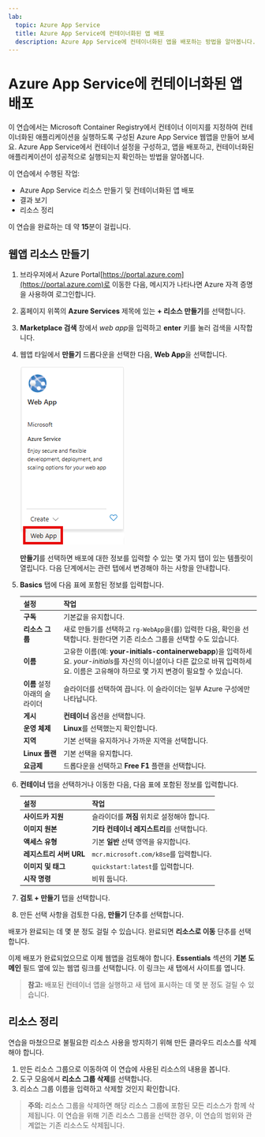 ```yaml
---
lab:
  topic: Azure App Service
  title: Azure App Service에 컨테이너화된 앱 배포
  description: Azure App Service에 컨테이너화된 앱을 배포하는 방법을 알아봅니다.
---
```


# Azure App Service에 컨테이너화된 앱 배포

이 연습에서는 Microsoft Container Registry에서 컨테이너 이미지를 지정하여 컨테이너화된 애플리케이션을 실행하도록 구성된 Azure App Service 웹앱을 만들어 보세요. Azure App Service에서 컨테이너 설정을 구성하고, 앱을 배포하고, 컨테이너화된 애플리케이션이 성공적으로 실행되는지 확인하는 방법을 알아봅니다.

이 연습에서 수행된 작업:

* Azure App Service 리소스 만들기 및 컨테이너화된 앱 배포
* 결과 보기
* 리소스 정리

이 연습을 완료하는 데 약 **15**분이 걸립니다.

## 웹앱 리소스 만들기

1. 브라우저에서 Azure Portal[https://portal.azure.com](https://portal.azure.com)로 이동한 다음, 메시지가 나타나면 Azure 자격 증명을 사용하여 로그인합니다.
1. 홈페이지 위쪽의 **Azure Services** 제목에 있는 **+ 리소스 만들기**를 선택합니다. 
1. **Marketplace 검색** 창에서 *web app*을 입력하고 **enter** 키를 눌러 검색을 시작합니다.
1. 웹앱 타일에서 **만들기** 드롭다운을 선택한 다음, **Web App**을 선택합니다.

    ![Web App 타일의 스크린샷.](./media/01/create-web-app-tile.png)

    **만들기**를 선택하면 배포에 대한 정보를 입력할 수 있는 몇 가지 탭이 있는 템플릿이 열립니다. 다음 단계에서는 관련 탭에서 변경해야 하는 사항을 안내합니다.

1. **Basics** 탭에 다음 표에 포함된 정보를 입력합니다.

    | 설정 | 작업 |
    |--|--|
    | **구독** | 기본값을 유지합니다. |
    | **리소스 그룹** | 새로 만들기를 선택하고 `rg-WebApp`을(를) 입력한 다음, 확인을 선택합니다. 원한다면 기존 리소스 그룹을 선택할 수도 있습니다. |
    | **이름** | 고유한 이름(예: **your-initials-containerwebapp**)을 입력하세요. *your-initials*를 자신의 이니셜이나 다른 값으로 바꿔 입력하세요. 이름은 고유해야 하므로 몇 가지 변경이 필요할 수 있습니다. |
    | **이름** 설정 아래의 슬라이더 | 슬라이더를 선택하여 끕니다. 이 슬라이더는 일부 Azure 구성에만 나타납니다. |
    | **게시** | **컨테이너** 옵션을 선택합니다. |
    | **운영 체제** | **Linux**를 선택했는지 확인합니다. |
    | **지역** | 기본 선택을 유지하거나 가까운 지역을 선택합니다. |
    | **Linux 플랜** | 기본 선택을 유지합니다. |
    | **요금제** | 드롭다운을 선택하고 **Free F1** 플랜을 선택합니다. |

1. **컨테이너** 탭을 선택하거나 이동한 다음, 다음 표에 포함된 정보를 입력합니다.

    | 설정 | 작업 |
    |--|--|
    | **사이드카 지원** | 슬라이더를 **꺼짐** 위치로 설정해야 합니다. |
    | **이미지 원본** | **기타 컨테이너 레지스트리**를 선택합니다. |
    | **액세스 유형** | 기본 **일반** 선택 영역을 유지합니다. |
    | **레지스트리 서버 URL** | `mcr.microsoft.com/k8se`를 입력합니다. |
    | **이미지 및 태그** | `quickstart:latest`를 입력합니다. |
    | **시작 명령** | 비워 둡니다. |

1. **검토 + 만들기** 탭을 선택합니다.
1. 만든 선택 사항을 검토한 다음, **만들기** 단추를 선택합니다.

배포가 완료되는 데 몇 분 정도 걸릴 수 있습니다. 완료되면 **리소스로 이동** 단추를 선택합니다.

이제 배포가 완료되었으므로 이제 웹앱을 검토해야 합니다. **Essentials** 섹션의 **기본 도메인** 필드 옆에 있는 웹앱 링크를 선택합니다. 이 링크는 새 탭에서 사이트를 엽니다.

>**참고:** 배포된 컨테이너 앱을 실행하고 새 탭에 표시하는 데 몇 분 정도 걸릴 수 있습니다.

## 리소스 정리

연습을 마쳤으므로 불필요한 리소스 사용을 방지하기 위해 만든 클라우드 리소스를 삭제해야 합니다.

1. 만든 리소스 그룹으로 이동하여 이 연습에 사용된 리소스의 내용을 봅니다.
1. 도구 모음에서 **리소스 그룹 삭제**를 선택합니다.
1. 리소스 그룹 이름을 입력하고 삭제할 것인지 확인합니다.

> **주의:** 리소스 그룹을 삭제하면 해당 리소스 그룹에 포함된 모든 리소스가 함께 삭제됩니다. 이 연습을 위해 기존 리소스 그룹을 선택한 경우, 이 연습의 범위와 관계없는 기존 리소스도 삭제됩니다.
